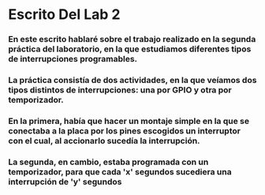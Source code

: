 # Escrito Del Lab 2
### En este escrito hablaré sobre el trabajo realizado en la segunda práctica del laboratorio, en la que estudiamos diferentes tipos de interrupciones programables.
### La práctica consistía de dos actividades, en la que veíamos dos tipos distintos de interrupciones: una por GPIO y otra por temporizador.
### En la primera, había que hacer un montaje simple en la que se conectaba a la placa por los pines escogidos un interruptor con el cual, al accionarlo sucedía la interrupción.
### La segunda, en cambio, estaba programada con un temporizador, para que cada 'x' segundos sucediera una interrupción de 'y' segundos
